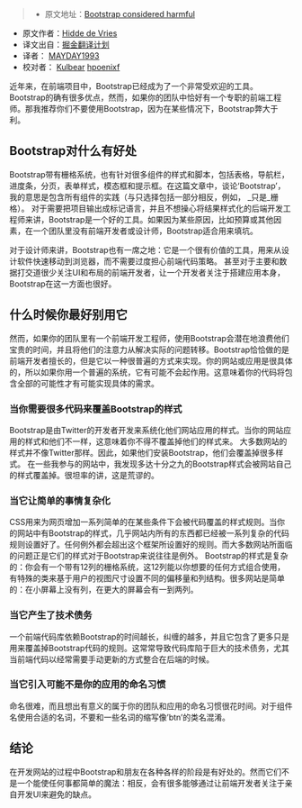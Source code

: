 > * 原文地址：[Bootstrap considered harmful](https://hiddedevries.nl/en/blog/2016-08-09-bootstrap-considered-harmful)
* 原文作者：[Hidde de Vries](https://hiddedevries.nl/en/about-me/)
* 译文出自：[掘金翻译计划](https://github.com/xitu/gold-miner)
* 译者： [MAYDAY1993](https://github.com/MAYDAY1993)
* 校对者： [Kulbear](https://github.com/Kulbear)  [hpoenixf](https://github.com/hpoenixf) 


近年来，在前端项目中，Bootstrap已经成为了一个非常受欢迎的工具。Bootstrap的确有很多优点，然而，如果你的团队中恰好有一个专职的前端工程师。那我推荐你们不要使用Bootstrap，因为在某些情况下，Bootstrap弊大于利。

## Bootstrap对什么有好处

Bootstrap带有栅格系统，也有针对很多组件的样式和脚本，包括表格，导航栏，进度条，分页，表单样式，模态框和提示框。在这篇文章中，谈论‘Bootstrap’，我的意思是包含所有组件的实践（与只选择包括一部分相反，例如， _只是_栅格）。
对于需要把项目输出成标记语言，并且不想操心将结果样式化的后端开发工程师来讲，Bootstrap是一个好的工具。如果因为某些原因，比如预算或其他因素，在一个团队里没有前端开发者或设计师，Bootstrap适合用来填坑。

对于设计师来讲，Bootstrap也有一席之地：它是一个很有价值的工具，用来从设计软件快速移动到浏览器，而不需要过度担心前端代码策略。
甚至对于主要和数据打交道很少关注UI和布局的前端开发者，让一个开发者关注于搭建应用本身，Bootstrap在这一方面也很好。

## 什么时候你最好别用它

然而，如果你的团队里有一个前端开发工程师，使用Bootstrap会潜在地浪费他们宝贵的时间，并且将他们的注意力从解决实际的问题转移。Bootstrap恰恰做的是前端开发者擅长的，但是它以一种很普遍的方式来实现。你的网站或应用是很具体的，所以如果你用一个普遍的系统，它有可能不会起作用。这意味着你的代码将包含全部的可能性才有可能实现具体的需求。
### 当你需要很多代码来覆盖Bootstrap的样式
Bootstrap是由Twitter的开发者开发来系统化他们网站应用的样式。当你的网站应用的样式和他们不一样，这意味着你不得不覆盖掉他们的样式来。
大多数网站的样式并不像Twitter那样。因此，如果他们安装Bootstrap，他们会覆盖掉很多样式。
在一些我参与的网站中，我发现多达十分之九的Bootstrap样式会被网站自己的样式覆盖掉。很坦率的讲，这是荒谬的。
### 当它让简单的事情复杂化
CSS用来为网页增加一系列简单的在某些条件下会被代码覆盖的样式规则。当你的网站中有Bootstrap的样式，几乎网站内所有的东西都已经被一系列复杂的代码规则设置好了。任何例外都会超出这个框架所设置好的规则。而大多数网站所面临的问题正是它们的样式对于Bootstrap来说往往是例外。
Bootstrap的样式是复杂的：你会有一个带有12列的栅格系统，这12列能以你想要的任何方式组合使用，有特殊的类来基于用户的视图尺寸设置不同的偏移量和列结构。很多网站是简单的：在小屏幕上没有列，在更大的屏幕会有一到两列。
### 当它产生了技术债务
一个前端代码库依赖Bootstrap的时间越长，纠缠的越多，并且它包含了更多只是用来覆盖掉Bootstrap代码的规则。这常常导致代码库陷于巨大的技术债务，尤其当前端代码以经常需要手动更新的方式整合在后端的时候。
### 当它引入可能不是你的应用的命名习惯
命名很难，而且想出有意义的属于你的团队和应用的命名习惯很花时间。对于组件名使用合适的名词，不要和一些名词的缩写像’btn’的类名混淆。
## 结论
在开发网站的过程中Bootstrap和朋友在各种各样的阶段是有好处的。然而它们不是一个能使任何事都简单的魔法：相反，会有很多能够通过让前端开发者关注于亲自开发UI来避免的缺点。
